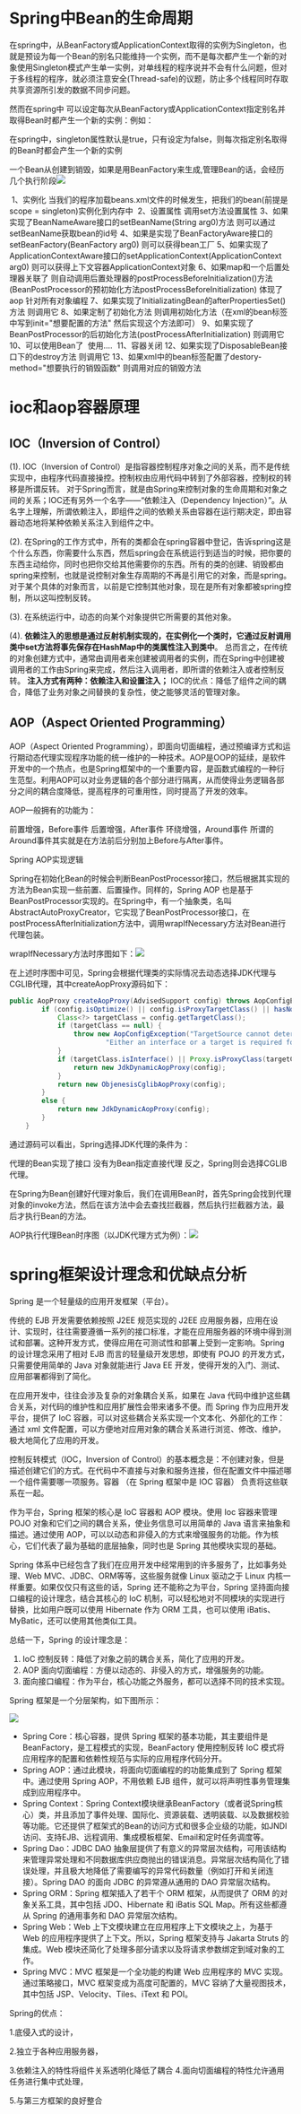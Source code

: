 # Spring中Bean的生命周期

在spring中，从BeanFactory或ApplicationContext取得的实例为Singleton，也就是预设为每一个Bean的别名只能维持一个实例，而不是每次都产生一个新的对象使用Singleton模式产生单一实例，对单线程的程序说并不会有什么问题，但对于多线程的程序，就必须注意安全(Thread-safe)的议题，防止多个线程同时存取共享资源所引发的数据不同步问题。

然而在spring中 可以设定每次从BeanFactory或ApplicationContext指定别名并取得Bean时都产生一个新的实例：例如：

 

在spring中，singleton属性默认是true，只有设定为false，则每次指定别名取得的Bean时都会产生一个新的实例

一个Bean从创建到销毁，如果是用BeanFactory来生成,管理Bean的话，会经历几个执行阶段![](http://images.51cto.com/files/uploadimg/20110419/0930070.png)

​	1、实例化 当我们的程序加载beans.xml文件的时候发生，把我们的bean(前提是scope = singleton)实例化到内存中
​        2、设置属性 调用set方法设置属性
​        3、如果实现了BeanNameAware接口的setBeanName(String arg0)方法 则可以通过setBeanName获取bean的id号
​        4、如果是实现了BeanFactoryAware接口的setBeanFactory(BeanFactory arg0) 则可以获得bean工厂
​        5、如果实现了ApplicationContextAware接口的setApplicationContext(ApplicationContext arg0) 则可以获得上下文容器ApplicationContext对象
​        6、如果map和一个后置处理器关联了 则自动调用后置处理器的postProcessBeforeInitialization()方法(BeanPostProcessor的预初始化方法postProcessBeforeInitialization) 体现了aop 针对所有对象编程
​        7、如果实现了InitializatingBean的afterPropertiesSet()方法 则调用它
​        8、如果定制了初始化方法 则调用初始化方法（在xml的bean标签中写到init="想要配置的方法" 然后实现这个方法即可）
​        9、如果实现了BeanPostProcessor的后初始化方法(postProcessAfterInitialization) 则调用它
​        10、可以使用Bean了
​            使用....
​        11、容器关闭
​        12、如果实现了DisposableBean接口下的destroy方法 则调用它
​        13、如果xml中的bean标签配置了destory-method="想要执行的销毁函数" 则调用对应的销毁方法

#  ioc和aop容器原理

## IOC（Inversion of Control）  

  (1). IOC（Inversion of Control）是指容器控制程序对象之间的关系，而不是传统实现中，由程序代码直接操控。控制权由应用代码中转到了外部容器，控制权的转移是所谓反转。 对于Spring而言，就是由Spring来控制对象的生命周期和对象之间的关系；IOC还有另外一个名字——“依赖注入（Dependency Injection）”。从名字上理解，所谓依赖注入，即组件之间的依赖关系由容器在运行期决定，即由容器动态地将某种依赖关系注入到组件之中。  

(2). 在Spring的工作方式中，所有的类都会在spring容器中登记，告诉spring这是个什么东西，你需要什么东西，然后spring会在系统运行到适当的时候，把你要的东西主动给你，同时也把你交给其他需要你的东西。所有的类的创建、销毁都由 spring来控制，也就是说控制对象生存周期的不再是引用它的对象，而是spring。对于某个具体的对象而言，以前是它控制其他对象，现在是所有对象都被spring控制，所以这叫控制反转。

(3). 在系统运行中，动态的向某个对象提供它所需要的其他对象。  

(4). **依赖注入的思想是通过反射机制实现的，在实例化一个类时，它通过反射调用类中set方法将事先保存在HashMap中的类属性注入到类中**。 总而言之，在传统的对象创建方式中，通常由调用者来创建被调用者的实例，而在Spring中创建被调用者的工作由Spring来完成，然后注入调用者，即所谓的依赖注入或者控制反转。 **注入方式有两种：依赖注入和设置注入；** IOC的优点：降低了组件之间的耦合，降低了业务对象之间替换的复杂性，使之能够灵活的管理对象。

## AOP（Aspect Oriented Programming）

AOP（Aspect Oriented Programming），即面向切面编程，通过预编译方式和运行期动态代理实现程序功能的统一维护的一种技术。AOP是OOP的延续，是软件开发中的一个热点，也是Spring框架中的一个重要内容，是函数式编程的一种衍生范型。利用AOP可以对业务逻辑的各个部分进行隔离，从而使得业务逻辑各部分之间的耦合度降低，提高程序的可重用性，同时提高了开发的效率。

AOP一般拥有的功能为：

前置增强，Before事件
后置增强，After事件
环绕增强，Around事件
所谓的Around事件其实就是在方法前后分别加上Before与After事件。

Spring AOP实现逻辑

  Spring在初始化Bean的时候会判断BeanPostProcessor接口，然后根据其实现的方法为Bean实现一些前置、后置操作。同样的，Spring AOP 也是基于BeanPostProcessor实现的。在Spring中，有一个抽象类，名叫AbstractAutoProxyCreator，它实现了BeanPostProcessor接口，在postProcessAfterInitialization方法中，调用wrapIfNecessary方法对Bean进行代理包装。

wrapIfNecessary方法时序图如下：![](http://bed.thunisoft.com:9000/ibed/2019/08/27/c78819c38bd84827a5f0157d1b9cc6b5.png)


在上述时序图中可见，Spring会根据代理类的实际情况去动态选择JDK代理与CGLIB代理，其中createAopProxy源码如下：

```java
public AopProxy createAopProxy(AdvisedSupport config) throws AopConfigException {
		if (config.isOptimize() || config.isProxyTargetClass() || hasNoUserSuppliedProxyInterfaces(config)) {
			Class<?> targetClass = config.getTargetClass();
			if (targetClass == null) {
				throw new AopConfigException("TargetSource cannot determine target class: " +
						"Either an interface or a target is required for proxy creation.");
			}
			if (targetClass.isInterface() || Proxy.isProxyClass(targetClass)) {
				return new JdkDynamicAopProxy(config);
			}
			return new ObjenesisCglibAopProxy(config);
		}
		else {
			return new JdkDynamicAopProxy(config);
		}
	}

```

通过源码可以看出，Spring选择JDK代理的条件为：

代理的Bean实现了接口
没有为Bean指定直接代理
反之，Spring则会选择CGLIB代理。

在Spring为Bean创建好代理对象后，我们在调用Bean时，首先Spring会找到代理对象的invoke方法，然后在该方法中会去查找拦截器，然后执行拦截器方法，最后才执行Bean的方法。


AOP执行代理Bean时序图（以JDK代理方式为例）：![](http://bed.thunisoft.com:9000/ibed/2019/08/27/e711cceed8a4424da2d24a0cc4e4a838.png)



#  spring框架设计理念和优缺点分析

Spring 是一个轻量级的应用开发框架（平台）。

传统的 EJB 开发需要依赖按照 J2EE 规范实现的 J2EE 应用服务器，应用在设计、实现时，往往需要遵循一系列的接口标准，才能在应用服务器的环境中得到测试和部署。这种开发方式，使得应用在可测试性和部署上受到一定影响。Spring 的设计理念采用了相对 EJB 而言的轻量级开发思想，即使有 POJO 的开发方式，只需要使用简单的 Java 对象就能进行 Java EE 开发，使得开发的入门、测试、应用部署都得到了简化。

在应用开发中，往往会涉及复杂的对象耦合关系，如果在 Java 代码中维护这些耦合关系，对代码的维护性和应用扩展性会带来诸多不便。而 Spring 作为应用开发平台，提供了 IoC 容器，可以对这些耦合关系实现一个文本化、外部化的工作：通过 xml 文件配置，可以方便地对应用对象的耦合关系进行浏览、修改、维护，极大地简化了应用的开发。

控制反转模式（IOC，Inversion of Control）的基本概念是：不创建对象，但是描述创建它们的方式。在代码中不直接与对象和服务连接，但在配置文件中描述哪一个组件需要哪一项服务。容器 （在 Spring 框架中是 IOC 容器） 负责将这些联系在一起。

作为平台，Spring 框架的核心是 IoC 容器和 AOP 模块。使用 Ioc 容器来管理 POJO 对象和它们之间的耦合关系，使业务信息可以用简单的 Java 语言来抽象和描述。通过使用 AOP，可以以动态和非侵入的方式来增强服务的功能。作为核心，它们代表了最为基础的底层抽象，同时也是 Spring 其他模块实现的基础。

Spring 体系中已经包含了我们在应用开发中经常用到的许多服务了，比如事务处理、Web MVC、JDBC、ORM等等，这些服务就像 Linux 驱动之于 Linux 内核一样重要。如果仅仅只有这些的话，Spring 还不能称之为平台，Spring 坚持面向接口编程的设计理念，结合其核心的 IoC 机制，可以轻松地对不同模块的实现进行替换，比如用户既可以使用 Hibernate 作为 ORM 工具，也可以使用 iBatis、MyBatic，还可以使用其他类似工具。

总结一下，Spring 的设计理念是： 
1. IoC 控制反转：降低了对象之前的耦合关系，简化了应用的开发。 
2. AOP 面向切面编程：方便以动态的、非侵入的方式，增强服务的功能。 
3. 面向接口编程：作为平台，核心功能之外服务，都可以选择不同的技术实现。
    

Spring 框架是一个分层架构，如下图所示：

![](http://bed.thunisoft.com:9000/ibed/2019/08/27/0288aed73067472b8932f56501a36f8b.gif)

- Spring Core：核心容器，提供 Spring 框架的基本功能，其主要组件是 BeanFactory，是工程模式的实现，BeanFactory 使用控制反转 IoC 模式将应用程序的配置和依赖性规范与实际的应用程序代码分开。
-   Spring AOP：通过此模块，将面向切面编程的的功能集成到了 Spring 框架中。通过使用 Spring AOP，不用依赖 EJB 组件，就可以将声明性事务管理集成到应用程序中。
- Spring Context：Spring Context模块继承BeanFactory（或者说Spring核心）类，并且添加了事件处理、国际化、资源装载、透明装载、以及数据校验等功能。它还提供了框架式的Bean的访问方式和很多企业级的功能，如JNDI访问、支持EJB、远程调用、集成模板框架、Email和定时任务调度等。
- Spring Dao：JDBC DAO 抽象层提供了有意义的异常层次结构，可用该结构来管理异常处理和不同数据库供应商抛出的错误消息。异常层次结构简化了错误处理，并且极大地降低了需要编写的异常代码数量（例如打开和关闭连接）。Spring DAO 的面向 JDBC 的异常遵从通用的 DAO 异常层次结构。
- Spring ORM：Spring 框架插入了若干个 ORM 框架，从而提供了 ORM 的对象关系工具，其中包括 JDO、Hibernate 和 iBatis SQL Map。所有这些都遵从 Spring 的通用事务和 DAO 异常层次结构。
- Spring Web：Web 上下文模块建立在应用程序上下文模块之上，为基于 Web 的应用程序提供了上下文。所以，Spring 框架支持与 Jakarta Struts 的集成。Web 模块还简化了处理多部分请求以及将请求参数绑定到域对象的工作。
- Spring MVC：MVC 框架是一个全功能的构建 Web 应用程序的 MVC 实现。通过策略接口，MVC 框架变成为高度可配置的，MVC 容纳了大量视图技术，其中包括 JSP、Velocity、Tiles、iText 和 POI。
  


Spring的优点：

1.底侵入式的设计，

2.独立于各种应用服务器，

3.依赖注入的特性将组件关系透明化降低了耦合
4.面向切面编程的特性允许通用任务进行集中式处理，

5.与第三方框架的良好整合